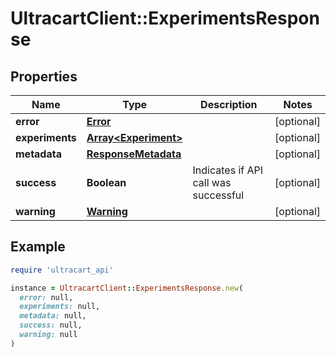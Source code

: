 # UltracartClient::ExperimentsResponse

## Properties

| Name | Type | Description | Notes |
| ---- | ---- | ----------- | ----- |
| **error** | [**Error**](Error.md) |  | [optional] |
| **experiments** | [**Array&lt;Experiment&gt;**](Experiment.md) |  | [optional] |
| **metadata** | [**ResponseMetadata**](ResponseMetadata.md) |  | [optional] |
| **success** | **Boolean** | Indicates if API call was successful | [optional] |
| **warning** | [**Warning**](Warning.md) |  | [optional] |

## Example

```ruby
require 'ultracart_api'

instance = UltracartClient::ExperimentsResponse.new(
  error: null,
  experiments: null,
  metadata: null,
  success: null,
  warning: null
)
```

